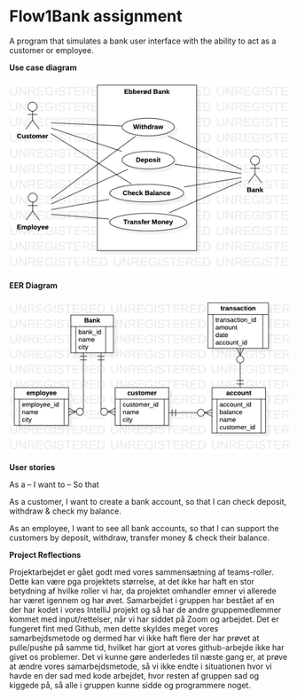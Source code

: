 # Flow1Bank assignment

A program that simulates a bank user interface with the ability to act as a customer or employee.

**Use case diagram**

![alt text](https://github.com/rosenbaek/Flow1Bank-/blob/main/UseCaseDiagram.png?raw=true)

**EER Diagram**

![alt text](https://github.com/rosenbaek/Flow1Bank-/blob/main/EER_Diagram.png?raw=true)

**User stories**

As a – I want to – So that

As a customer, I want to create a bank account, so that I can check deposit, withdraw & check my balance.

As an employee, I want to see all bank accounts, so that I can support the customers by deposit, withdraw, transfer money & check their balance.

**Project Reflections**

Projektarbejdet er gået godt med vores sammensætning af teams-roller. Dette kan være pga projektets størrelse, at det ikke har haft en stor betydning af hvilke roller vi har, da projektet omhandler emner vi allerede har været igennem og har øvet. Samarbejdet i gruppen har bestået af en der har kodet i vores IntelliJ projekt og så har de andre gruppemedlemmer kommet med input/rettelser, når vi har siddet på Zoom og arbejdet. Det er fungeret fint med Github, men dette skyldes meget vores samarbejdsmetode og dermed har vi ikke haft flere der har prøvet at pulle/pushe på samme tid, hvilket har gjort at vores github-arbejde ikke har givet os problemer. Det vi kunne gøre anderledes til næste gang er, at prøve at ændre vores samarbejdsmetode, så vi ikke endte i situationen hvor vi havde en der sad med kode arbejdet, hvor resten af gruppen sad og kiggede på, så alle i gruppen kunne sidde og programmere noget.  
